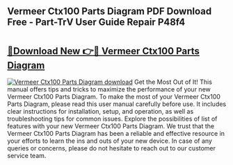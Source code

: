 ## Vermeer Ctx100 Parts Diagram PDF Download Free - Part-TrV User Guide Repair P48f4

# <h2><a href="http://dfqu73v.blite.top/?on=Vermeer+Ctx100+Parts+Diagram">🔗Download New 👉🔴 Vermeer Ctx100 Parts Diagram</a></h2>

[![Vermeer Ctx100 Parts Diagram download](https://i.imgur.com/lujVjoI.png)](http://dfqu73v.blite.top/?on=Vermeer+Ctx100+Parts+Diagram)
Get the Most Out of It! This manual offers tips and tricks to maximize the performance of your new Vermeer Ctx100 Parts Diagram. To make the most of your Vermeer Ctx100 Parts Diagram, please read this user manual carefully before use. It includes clear instructions for installation, setup, and operation, as well as troubleshooting tips for common issues. Explore the possibilities of list of features with your new Vermeer Ctx100 Parts Diagram. We trust that the Vermeer Ctx100 Parts Diagram has been a reliable and effective resource in your efforts to learn the ins and outs of your new device. In case of any queries or concerns, please do not hesitate to reach out to our customer service team.
